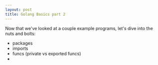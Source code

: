 ```yaml
---
layout: post
title: Golang Basics part 2
---
```


Now that we've looked at a couple example programs, let's dive into the nuts and bolts:
- packages
- imports
- funcs (private vs exported funcs)
- 
